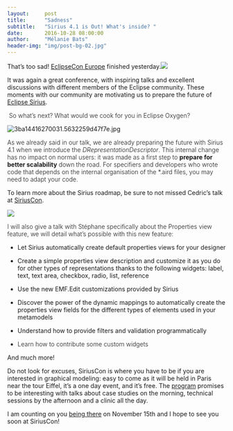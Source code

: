 ```yaml
---
layout:     post
title:      "Sadness"
subtitle:   "Sirius 4.1 is Out! What's inside? "
date:       2016-10-28 08:00:00
author:     "Mélanie Bats"
header-img: "img/post-bg-02.jpg"
---
```


That’s too sad! [EclipseCon Europe](https://www.eclipsecon.org/europe2016/) finished yesterday.![](https://lh5.googleusercontent.com/TPpOymkpFHaoSaG6PaO6QOx-pkEHfyb30AJXutJRvzseHcYrVLjXqjHvLW6RmEtLL-XQLhaNwdAXJ5ZLoTbcite9ThdRFPFMAvWAAKw7YbJU2XAB9AkGH-QqFwd-feKlnP9VSjCZ)

It was again a great conference, with inspiring talks and excellent discussions with different members of the Eclipse community. These moments with our community are motivating us to prepare the future of [Eclipse Sirius](https://www.eclipse.org/sirius).

 <span style="font-weight: 300;">So what’s next? What would we cook for you in Eclipse Oxygen?</span>

![3ba14416270031.5632259d47f7e.jpg](https://lh5.googleusercontent.com/86Q-tucOegM1hBilPjX7MnVz799SAXs06VYsr00cG0vfvG6yuYIQd4KOsh8JBcRZ39CNjlMBiNEe2B55ZVn8LAZr24oH_fhcntTu3CxBIN3_fsQ2DoXhzIKQWEPRnXJIudqgAIrUTJM)

<span style="font-weight: 300;">As we already said in our talk, we are already preparing the future with Sirius 4.1 when we introduce the _DRepresentationDescriptor_. This internal change has no impact on normal users: it was made as a first step to **prepare for better scalability** down the road. For specifiers and developers who wrote code that depends on the internal organisation of the *.aird files, you may need to adapt your code.</span>

To learn more about the Sirius roadmap, be sure to not missed Cedric’s talk at [SiriusCon](http://www.siriuscon.org/).

![](https://lh3.googleusercontent.com/gMyJVnQOtgkYSQqj-GrFnmxLwmRNKrB1j2UNDgYoKJw3bIyY3NDYf3CBx3N-AFKe9FInu0jWqeptY63fX3VsqHoaxijTFHodZt2wh3t3stErq1NZ0boxgaA-B_jiRNiF9DbGo6w_)

<span style="font-weight: 300;">I will also give a talk with Stéphane specifically about the Properties view feature, we will detail what’s possible with this new feature:</span>

*   Let Sirius automatically create default properties views for your designer

*   Create a simple properties view description and customize it as you do for other types of representations thanks to the following widgets: label, text, text area, checkbox, radio, list, reference

*   Use the new EMF.Edit customizations provided by Sirius

*   Discover the power of the dynamic mappings to automatically create the properties view fields for the different types of elements used in your metamodels

*   Understand how to provide filters and validation programmatically

*   <span style="font-weight: 300;">Learn how to contribute some custom widgets</span>

And much more!

Do not look for excuses, SiriusCon is where you have to be if you are interested in graphical modeling: easy to come as it will be held in Paris near the tour Eiffel, it’s a one day event, and it’s free. The [program](http://www.siriuscon.org/#program) promises to be interesting with talks about case studies on the morning, technical sessions by the afternoon and a clinic all the day.

I am counting on you [being there](http://www.siriuscon.org/register.php) on November 15th and I hope to see you soon at SiriusCon!